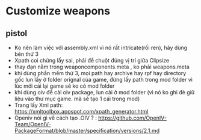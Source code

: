 # Customize weapons
## pistol
- Ko nên làm việc với assembly.xml vì nó rất intricate(rối ren), hãy dùng bên thứ 3
- Xpath coi chừng lấy sai, phải để chuột đúng vị trí giữa Clipsize
- thay đạn nằm trong weaponcomponents.meta , ko phải weapons.meta
- khi dùng phần mềm thứ 3, mọi path hay archive hay rpf hay directory gốc lun lấy ở folder orignal của game, đừng lấy path trong mod folder vì lúc mới cài lại game sẽ ko có mod folder
- khi dùng oiv để cài oiv package, lun cài ở mod folder (vì nó ko ghi đè giữ liệu vào thư mục game. mà sẽ tạo 1 cái trong mod)
- Trang lấy Xml path: https://xmltoolbox.appspot.com/xpath_generator.html
- Openiv nói gì về cách tạo .OIV ? : https://github.com/OpenIV-Team/OpenIV-PackageFormat/blob/master/specification/versions/2.1.md
